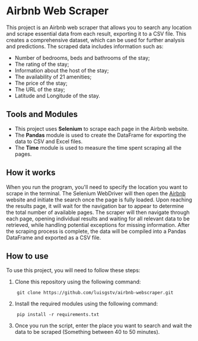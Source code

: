 # Airbnb Web Scraper

This project is an Airbnb web scraper that allows you to search any location and scrape essential data from each result, exporting it to a CSV file. This creates a comprehensive dataset, which can be used for further analysis and predictions. The scraped data includes information such as:

- Number of bedrooms, beds and bathrooms of the stay;
- The rating of the stay;
- Information about the host of the stay;
- The availability of 21 amenities;
- The price of the stay;
- The URL of the stay;
- Latitude and Longitude of the stay.

## Tools and Modules

- This project uses **Selenium** to scrape each page in the Airbnb website.
- The **Pandas** module is used to create the DataFrame for exporting the data to CSV and Excel files.
- The **Time** module is used to measure the time spent scraping all the pages.

## How it works

When you run the program, you'll need to specify the location you want to scrape in the terminal. The Selenium WebDriver will then open the [Airbnb](https://www.airbnb.com) website and initiate the search once the page is fully loaded. Upon reaching the results page, it will wait for the navigation bar to appear to determine the total number of available pages. The scraper will then navigate through each page, opening individual results and waiting for all relevant data to be retrieved, while handling potential exceptions for missing information. After the scraping process is complete, the data will be compiled into a Pandas DataFrame and exported as a CSV file.

## How to use

To use this project, you will need to follow these steps:

1. Clone this repository using the following command:

```
    git clone https://github.com/luisgstv/airbnb-webscraper.git
```

2. Install the required modules using the following command:

```
    pip install -r requirements.txt
```

3. Once you run the script, enter the place you want to search and wait the data to be scraped (Something between 40 to 50 minutes).
